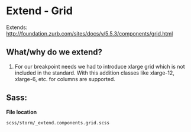 # Extend - Grid

Extends: http://foundation.zurb.com/sites/docs/v/5.5.3/components/grid.html

## What/why do we extend?

1. For our breakpoint needs we had to introduce xlarge grid which is not included in the standard. With this addition classes like xlarge-12, xlarge-6, etc. for columns are supported.

## Sass:

**File location**

``` 
scss/storm/_extend.components.grid.scss
```
